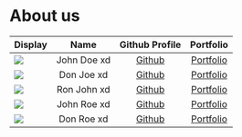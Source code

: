 # About us

Display | Name | Github Profile | Portfolio
--------|:----:|:--------------:|:---------:
![](https://via.placeholder.com/100.png?text=Photo) | John Doe xd| [Github](https://github.com/) | [Portfolio](docs/team/johndoe.md)
![](https://via.placeholder.com/100.png?text=Photo) | Don Joe xd| [Github](https://github.com/) | [Portfolio](docs/team/johndoe.md)
![](https://via.placeholder.com/100.png?text=Photo) | Ron John xd | [Github](https://github.com/) | [Portfolio](docs/team/johndoe.md)
![](https://via.placeholder.com/100.png?text=Photo) | John Roe xd| [Github](https://github.com/) | [Portfolio](docs/team/johndoe.md)
![](https://via.placeholder.com/100.png?text=Photo) | Don Roe xd| [Github](https://github.com/) | [Portfolio](docs/team/johndoe.md)
